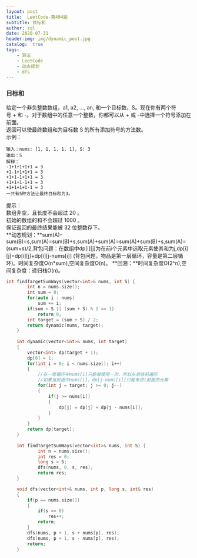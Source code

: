 ```yaml
---
layout: post
title:  LeetCode-第494题
subtitle: 目标和
author: zql
date: 2020-07-31
header-img: img/dynamic_post.jpg
catalog:  true
tags:
    - 算法
    - LeetCode
    - 动态规划
    - dfs
---
```


### 目标和  
给定一个非负整数数组，a1, a2, ..., an, 和一个目标数，S。现在你有两个符号 + 和 -。对于数组中的任意一个整数，你都可以从 + 或 -中选择一个符号添加在前面。  
返回可以使最终数组和为目标数 S 的所有添加符号的方法数。  
示例：  
```
输入：nums: [1, 1, 1, 1, 1], S: 3
输出：5
解释：
-1+1+1+1+1 = 3
+1-1+1+1+1 = 3
+1+1-1+1+1 = 3
+1+1+1-1+1 = 3
+1+1+1+1-1 = 3
一共有5种方法让最终目标和为3。 
```
提示：  
数组非空，且长度不会超过 20 。  
初始的数组的和不会超过 1000 。  
保证返回的最终结果能被 32 位整数存下。  
**动态规划：**sum(A)-sum(B)=s,sum(A)=sum(B)+s,sum(A)+sum(A)=sum(A)+sum(B)+s,sum(A)=(sum+s)/2,背包问题：在数组中dp[i][j]为在前i个元素中选取元素使其和为j,dp[i][j]=dp[i][j]+dp[i][j-nums[i]]
(背包问题，物品是第一层循环，容量是第二层循环)。时间复杂度O(n*sum),空间复杂度O(n)。
**回溯：**时间复杂度O(2^n),空间复杂度：递归栈O(n)。  
```c++
int findTargetSumWays(vector<int>& nums, int S) {
        int n = nums.size();
        int sum = 0;
        for(auto i : nums)
            sum += i;
        if(sum < S || (sum + S) % 2 == 1)
            return 0;
        int target = (sum + S) / 2;
        return dynamic(nums, target);
    }
   
    int dynamic(vector<int>& nums, int target)
    {
        vector<int> dp(target + 1);
        dp[0] = 1;
        for(int i = 0; i < nums.size(); i++)
        {
            //在一层循环中nums[i]只能被使用一次，所以从后往前遍历
            //如果当前选中nums[i]，dp[j-nums[i]]只能考虑i前面的元素
            for(int j = target; j >= 0; j--)
            {
                if(j >= nums[i])
                {
                    dp[j] = dp[j] + dp[j - nums[i]];
                }
            }
        }
        return dp[target];
    }
    
    int findTargetSumWays(vector<int>& nums, int S) {
            int n = nums.size();
            int res = 0;
            long s = S;
            dfs(nums, 0, s, res);
            return res;
    }

    void dfs(vector<int>& nums, int p, long s, int& res)
    {
        if(p == nums.size())
        {
            if(s == 0)
                res++;
            return;
        }
        dfs(nums, p + 1, s + nums[p], res);
        dfs(nums, p + 1, s - nums[p], res);
        return;
    }

```
